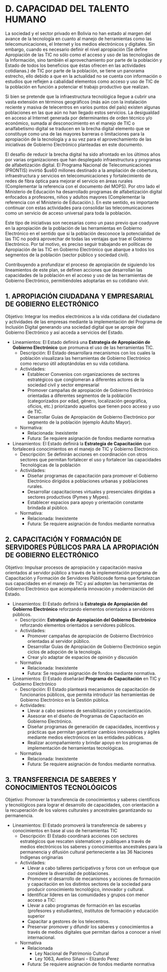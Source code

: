 # D. CAPACIDAD DEL TALENTO HUMANO

La sociedad y el sector privado en Bolivia no han estado al margen del avance de la tecnología en cuanto al manejo de herramientas como las telecomunicaciones, el Internet y los medios electrónicos y digitales. Sin embargo, cuando es necesario definir el nivel apropiación (Se define Apropiación de las TIC no sólo como el acceso y uso de las tecnologías de la Información, sino también el aprovechamiento  por parte de la  población y Estado de todos los beneficios que éstas ofrecen en las actividades cotidianas.) de TIC por parte de la población, se tiene un panorama estrecho, ello debido a que en la actualidad no se cuenta con información o estudios que reflejen a cabalidad elementos como acceso y uso de TIC de la población en función a potenciar el trabajo productivo que realizan.

Si bien se pretende que la infraestructura tecnológica llegue a cubrir una vasta extensión en términos geográficos (más aún con la instalación reciente y masiva de telecentros en varios puntos del país) existen algunas poblaciones en las que aún no han llegado estos servicios. La desigualdad en acceso al Internet generada por determinantes de orden técnico y/o económico, sumada al desconocimiento en el manejo de TIC o analfabetismo digital se traducen en la brecha digital elemento que se constituye como una de las mayores barreras o limitaciones para la apropiación de la tecnología y a su vez para el aprovechamiento de las iniciativas de Gobierno Electrónico planteadas en este documento.

El desafío de reducir la brecha digital ha sido afrontado en los últimos años por varias organizaciones que han desplegado infraestructura y programas de alfabetización digital. El Programa Nacional de Telecomunicaciones (PRONTIS) invirtió $us60 millones destinado a la ampliación de cobertura, infraestructura y servicios en telecomunicaciones y fortalecimiento de redes de fibra óptica para mejorar el servicio en áreas rurales (Complementar  la referencia con el documento del MOPS). Por otro lado el Ministerio de Educación ha desarrollado programas de alfabetización digital enfocados a profesores, niños y adultos mayores (Complementar  la referencia con el Ministerio de Educación.). En este sentido, es importante continuar con estas actividades para consolidar las telecomunicaciones como un servicio de acceso universal para toda la población.

Este tipo de iniciativas son necesarias como un paso previo que coadyuve en la apropiación de la población de las herramientas en Gobierno Electrónico en el sentido que si la población desconoce la potencialidad de las TIC no podrá aprovechar de todas las ventajas que trae el Gobierno Electrónico. Por tal motivo, es preciso seguir trabajando en políticas de Apropiación de las TIC en Gobierno Electrónico que abarque a todos los segmentos de la población (sector público y sociedad civil).

Contribuyendo a profundizar el proceso de apropiación de siguiendo los lineamientos de este plan, se definen acciones que desarrollan las capacidades de la población en el acceso y uso de las herramientas de Gobierno Electrónico, permitiéndoles adoptarlas en su cotidiano vivir. 

## 1. APROPIACIÓN CIUDADANA Y EMPRESARIAL DE GOBIERNO ELECTRÓNICO

Objetivo: Integrar los medios electrónicos a la vida cotidiana del ciudadano y actividades de las empresas mediante la implementación del Programa de Inclusión Digital generando una sociedad digital que se apropie del Gobierno Electrónico y así acceda a servicios del Estado.

* Lineamientos: El Estado  definirá una  **Estrategia de Apropiación de Gobierno Electrónico** que promueva el uso de las herramientas TIC.
	* Descripción: El  Estado  desarrollara mecanismos con los cuales la población visualizara las herramientas de Gobierno Electrónico como recurso útil adoptándolas en su vida cotidiana.
	* Actividades:
		* Establecer Convenios con organizaciones de sectores estratégicos que conglomeran a diferentes actores de la sociedad civil y sector empresarial
		* Promover campañas de apropiación de Gobierno Electrónico orientadas a diferentes segmentos de la población (categorizados por edad, género, localización geográfica, oficios, etc.) priorizando aquellos que tienen poco acceso y uso de TIC.
		* Desarrollar Guías de Apropiación de Gobierno Electrónico por segmento de la población (ejemplo Adulto Mayor).
	* Normativa:
		* Relacionada: Inexistente
		* Futura: Se requiere asignación de fondos mediante normativa
* Lineamientos: El Estado definirá la **Estrategia de Capacitación** que fortalecerá  conocimientos en el manejo de TIC y Gobierno Electrónico.
	* Descripción: Se definirán acciones en coordinación con otros sectores que permitan fortalecer el uso  y fortalecer las capacidades Tecnológicas de la población 
	* Actividades:
		* Diseñar programas de capacitación para promover el Gobierno Electrónico dirigidos a poblaciones urbanas y poblaciones rurales.
		* Desarrollar capacitaciones virtuales y presenciales dirigidas a sectores productivos (Pymes y Mypes). 
		* Establecer espacios para apoyo y orientación constante brindada al público.
	* Normativa:
		* Relacionada: Inexistente
		* Futura: Se requiere asignación de fondos mediante normativa

## 2. CAPACITACIÓN Y FORMACIÓN DE SERVIDORES PÚBLICOS PARA LA APROPIACIÓN DE GOBIERNO ELECTRÓNICO 

Objetivo: Impulsar procesos de apropiación y capacitación masiva orientados al servidor público a través de la implementación programa de Capacitación y Formación de Servidores Públicosde forma que fortalezcan sus capacidades en el manejo de TIC y así adopten las herramientas de Gobierno Electrónico que acompáñenla innovación y modernización del Estado.

* Lineamientos: El Estado  definirá la **Estrategia de Apropiación del Gobierno Electrónico** reforzando elementos orientados a servidores públicos.
	* Descripción: **Estrategia de Apropiación del Gobierno Electrónico** reforzando elementos orientados a servidores públicos.
	* Actividades:
		* Promover campañas de apropiación de Gobierno Electrónico orientadas al servidor público.
		* Desarrollar Guías de Apropiación de Gobierno Electrónico según ciclos de adopción de la tecnología.
		* Crear y/o adaptar de espacios de opinión y discusión		
	* Normativa
		* Relacionada: Inexistente
		* Futura: Se requiere asignación de fondos mediante normativa.
* Lineamientos: El Estado diseñaráel **Programa de Capacitación** en TIC y Gobierno Electrónico
	* Descripción: El Estado planteará mecanismos de capacitación de funcionarios públicos, que permita introducir las herramientas de Gobierno Electrónico en la   Gestión pública.
	* Actividades:
		* Llevar a cabo sesiones de sensibilización y concientización.
		* Asesorar en el diseño de Programas de Capacitación en Gobierno Electrónico.
		* Diseñar programas de generación  de capacidades, incentivos y prácticas que permitan garantizar cambios innovadores y ágiles mediante medios electrónicos en las entidades públicas.
		* Realizar acompañamiento  y brindar apoyo en los programas  de implementación de herramientas tecnológicas.
	* Normativa
		* Relacionada: Inexistente
		* Futura: Se requiere asignación de fondos mediante normativa.

## 3. TRANSFERENCIA DE SABERES Y CONOCIMIENTOS TECNOLÓGICOS

Objetivo: Promover la transferencia de conocimientos y saberes científicos y tecnológicos para lograr el desarrollo de capacidades, con orientación a la recuperación de los valores culturales y ancestrales garantizando su permanencia.

* Lineamientos: El Estado promoverá la transferencia de saberes y conocimientos en base al uso de herramientas TIC
	* Descripción: El Estado coordinará acciones con sectores estratégicos que rescaten sistematicen y publiquen a través de medios electrónicos los saberes y conocimientos ancestrales para la permanencia y difusión cultural perteneciente a las 36 Naciones Indígenas originarias
	* Actividades:
		* Llevar a cabo talleres participativos y foros con un enfoque que considere la diversidad de poblaciones.
		* Promover el desarrollo de mecanismos y acciones de formación y capacitación en los distintos sectores de la sociedad para producir conocimiento tecnológico, innovador y cultural.
		* Identificar líderes en las comunidades y grupos con menor acceso a TIC:
		* Llevar a cabo programas de formación en las escuelas (profesores y estudiantes), institutos de formación y educación superior 
		* Capacitar a gestores de los telecentros.
		* Preservar promover y difundir los saberes y conocimientos a través de medios digitales que permitan darlos a conocer a nivel internacional.
	* Normativa
		* Relacionada
			* Ley  Nacional de Patrimonio Cultural
			* Ley 1063, Avelino Siñani – Elizardo Perez
		* Futura: Se requiere asignación de fondos mediante normativa
